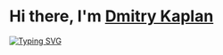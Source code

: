 # Hi there, I'm [Dmitry Kaplan](https://t.me/dmitrykaplan) ![]() 
[![Typing SVG](https://readme-typing-svg.herokuapp.com?color=%2336BCF7&lines=Software+engineering+student+at+ITMO+University+)](https://git.io/typing-svg)

<!--
**dmitrykap1an/dmitrykap1an** is a ✨ _special_ ✨ repository because its `README.md` (this file) appears on your GitHub profile.
Here are some ideas to get you started:

- 🔭 I’m currently working on ...
- 🌱 I’m currently learning ...
- 👯 I’m looking to collaborate on ...
- 🤔 I’m looking for help with ...
- 💬 Ask me about ...
- 📫 How to reach me: ...
- 😄 Pronouns: ...
- ⚡ Fun fact: ...
-->
